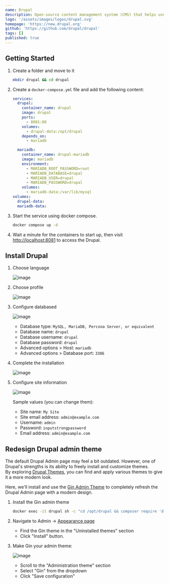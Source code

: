 ```yaml
---
name: Drupal
description: Open-source content management system (CMS) that helps users build, manage, and organize digital content
logo: '/assets/images/logos/drupal.svg'
homepage: 'https://new.drupal.org'
github: 'https://github.com/drupal/drupal'
tags: []
published: true
---
```


## Getting Started

1. Create a folder and move to it
    ```bash
    mkdir drupal && cd drupal
    ```
3. Create a `docker-compose.yml` file and add the following content:
    ```yaml [docker-compose.yml]
    services:
      drupal:
        container_name: drupal
        image: drupal
        ports:
          - 8081:80
        volumes:
          - drupal-data:/opt/drupal
        depends_on:
          - mariadb

      mariadb:
        container_name: drupal-mariadb
        image: mariadb
        environment:
          - MARIADB_ROOT_PASSWORD=root
          - MARIADB_DATABASE=drupal
          - MARIADB_USER=drupal
          - MARIADB_PASSWORD=drupal
        volumes:
          - mariadb-data:/var/lib/mysql
    volumes:
      drupal-data:
      mariadb-data:
    ```
4. Start the service using docker compose.
    ```bash
    docker compose up -d
    ```
5. Wait a minute for the containers to start up, then visit [http://localhost:8081](http://localhost:8081) to access the Drupal.

## Install Drupal

1. Choose language

    ![image](/assets/images/guides/drupal/drupal_guide_01.png)

2. Choose profile

    ![image](/assets/images/guides/drupal/drupal_guide_02.png)

3. Configure databased

    ![image](/assets/images/guides/drupal/drupal_guide_03.png)

    - Database type: `MySQL, MariaDB, Percona Server, or equivalent`
    - Database name: `drupal`
    - Database username: `drupal`
    - Database password: `drupal`
    - Advanced options > Host: `mariadb`
    - Advanced options > Database port: `3306`

4. Complete the installation

    ![image](/assets/images/guides/drupal/drupal_guide_04.png)

5. Configure site information

    ![image](/assets/images/guides/drupal/drupal_guide_05.png)

    Sample values (you can change them):

    - Site name: `My Site`
    - Site email address: `admin@example.com`
    - Username: `admin`
    - Password: `inputstrongpassword`
    - Email address: `admin@example.com`

## Redesign Drupal admin theme

The default Drupal Admin page may feel a bit outdated. However, one of Drupal's strengths is its ability to freely install and customize themes.  
By exploring [Drupal Themes](https://www.drupal.org/project/project_theme), you can find and apply various themes to give it a more modern look.

Here, we'll install and use the [Gin Admin Theme](https://www.drupal.org/project/gin) to completely refresh the Drupal Admin page with a modern design.

1. Install the Gin admin theme

    ```bash
    docker exec -it drupal sh -c "cd /opt/drupal && composer require 'drupal/gin'"
    ```

2. Navigate to Admin -> [Appearance page](http://localhost:8081/admin/appearance)

    - Find the Gin theme in the "Uninstalled themes" section
    - Click "Install" button.

3. Make Gin your admin theme:

    ![image](/assets/images/guides/drupal/drupal_guide_06.png)

    - Scroll to the "Administration theme" section
    - Select "Gin" from the dropdown
    - Click "Save configuration"

  